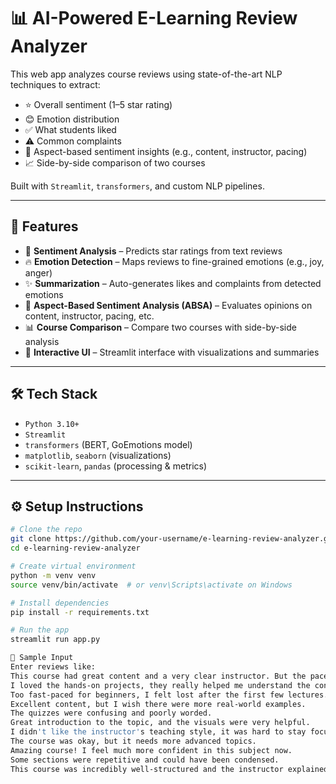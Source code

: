 # 📊 AI-Powered E-Learning Review Analyzer

This web app analyzes course reviews using state-of-the-art NLP techniques to extract:
- ⭐ Overall sentiment (1–5 star rating)
- 😊 Emotion distribution
- ✅ What students liked
- ⚠️ Common complaints
- 📌 Aspect-based sentiment insights (e.g., content, instructor, pacing)
- 📈 Side-by-side comparison of two courses

Built with `Streamlit`, `transformers`, and custom NLP pipelines.

---

## 🚀 Features

- 💬 **Sentiment Analysis** – Predicts star ratings from text reviews
- 🔥 **Emotion Detection** – Maps reviews to fine-grained emotions (e.g., joy, anger)
- ✨ **Summarization** – Auto-generates likes and complaints from detected emotions
- 🧠 **Aspect-Based Sentiment Analysis (ABSA)** – Evaluates opinions on content, instructor, pacing, etc.
- 📊 **Course Comparison** – Compare two courses with side-by-side analysis
- 🎨 **Interactive UI** – Streamlit interface with visualizations and summaries

---

## 🛠️ Tech Stack

- `Python 3.10+`
- `Streamlit`
- `transformers` (BERT, GoEmotions model)
- `matplotlib`, `seaborn` (visualizations)
- `scikit-learn`, `pandas` (processing & metrics)

---

## ⚙️ Setup Instructions

```bash
# Clone the repo
git clone https://github.com/your-username/e-learning-review-analyzer.git
cd e-learning-review-analyzer

# Create virtual environment
python -m venv venv
source venv/bin/activate  # or venv\Scripts\activate on Windows

# Install dependencies
pip install -r requirements.txt

# Run the app
streamlit run app.py

🧪 Sample Input
Enter reviews like:
This course had great content and a very clear instructor. But the pace was a bit slow and I lost interest.
I loved the hands-on projects, they really helped me understand the concepts.
Too fast-paced for beginners, I felt lost after the first few lectures.
Excellent content, but I wish there were more real-world examples.
The quizzes were confusing and poorly worded.
Great introduction to the topic, and the visuals were very helpful.
I didn't like the instructor's teaching style, it was hard to stay focused.
The course was okay, but it needs more advanced topics.
Amazing course! I feel much more confident in this subject now.
Some sections were repetitive and could have been condensed.
This course was incredibly well-structured and the instructor explained everything clearly.


